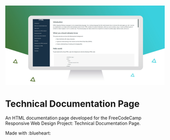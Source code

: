 ![Technical Documentation Page](/FreeCodeCamp/prj03_techdoc/Preview/techdoc.png)

# Technical Documentation Page
An HTML documentation page developed for the FreeCodeCamp Responsive Web Design Project: Technical Documentation Page.<br/>

Made with :blueheart: